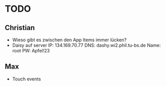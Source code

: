 # TODO

## Christian
* Wieso gibt es zwischen den App Items immer lücken?
* Daisy auf server
  IP: 134.169.70.77
  DNS: dashy.wi2.phil.tu-bs.de
  Name: root
  PW: Apfel!23

## Max
* Touch events

